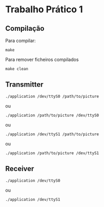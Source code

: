 # Trabalho Prático 1

## Compilação

Para compilar:

```
make
```

Para remover ficheiros compilados

```
make clean
```

## Transmitter

```
./application /dev/ttyS0 /path/to/picture 
```
ou
```
./application /path/to/picture /dev/ttyS0  
```
ou
```
./application /dev/ttyS1 /path/to/picture 
```
ou
```
./application /path/to/picture /dev/ttyS1  
```

## Receiver

```
./application /dev/ttyS0 
```
ou

```
./application /dev/ttyS1 
```

